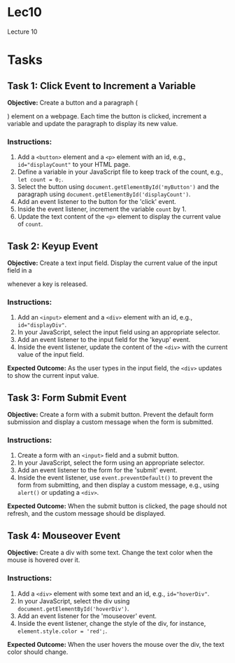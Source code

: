 # Lec10
Lecture 10


# Tasks

## Task 1: Click Event to Increment a Variable
**Objective:** Create a button and a paragraph (<p>) element on a webpage. Each time the button is clicked, increment a variable and update the paragraph to display its new value.

### Instructions:
1. Add a `<button>` element and a `<p>` element with an id, e.g., `id="displayCount"` to your HTML page.
2. Define a variable in your JavaScript file to keep track of the count, e.g., `let count = 0;`.
3. Select the button using `document.getElementById('myButton')` and the paragraph using `document.getElementById('displayCount')`.
4. Add an event listener to the button for the 'click' event.
5. Inside the event listener, increment the variable `count` by 1.
6. Update the text content of the `<p>` element to display the current value of `count`.


## Task 2: Keyup Event
**Objective:** Create a text input field. Display the current value of the input field in a <div> whenever a key is released.

### Instructions:
1. Add an `<input>` element and a `<div>` element with an id, e.g., `id="displayDiv"`.
2. In your JavaScript, select the input field using an appropriate selector.
3. Add an event listener to the input field for the 'keyup' event.
4. Inside the event listener, update the content of the `<div>` with the current value of the input field.

**Expected Outcome:** As the user types in the input field, the `<div>` updates to show the current input value.


## Task 3: Form Submit Event
**Objective:** Create a form with a submit button. Prevent the default form submission and display a custom message when the form is submitted.

### Instructions:
1. Create a form with an `<input>` field and a submit button.
2. In your JavaScript, select the form using an appropriate selector.
3. Add an event listener to the form for the 'submit' event.
4. Inside the event listener, use `event.preventDefault()` to prevent the form from submitting, and then display a custom message, e.g., using `alert()` or updating a `<div>`.

**Expected Outcome:** When the submit button is clicked, the page should not refresh, and the custom message should be displayed.


## Task 4: Mouseover Event
**Objective:** Create a div with some text. Change the text color when the mouse is hovered over it.

### Instructions:
1. Add a `<div>` element with some text and an id, e.g., `id="hoverDiv"`.
2. In your JavaScript, select the div using `document.getElementById('hoverDiv')`.
3. Add an event listener for the 'mouseover' event.
4. Inside the event listener, change the style of the div, for instance, `element.style.color = 'red';`.

**Expected Outcome:** When the user hovers the mouse over the div, the text color should change.
